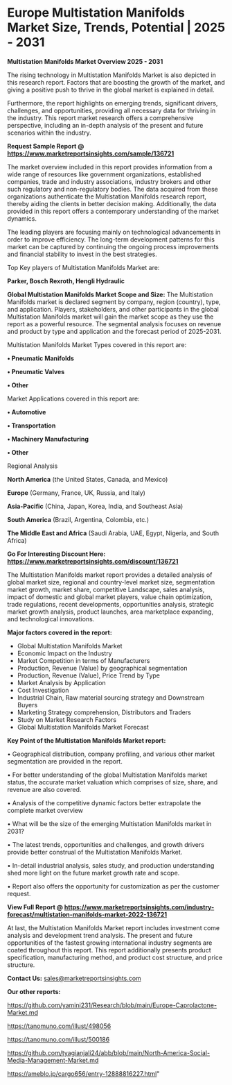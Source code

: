 # Europe Multistation Manifolds Market Size, Trends, Potential | 2025 - 2031

<Strong> Multistation Manifolds Market Overview 2025 - 2031</strong>

The rising technology in Multistation Manifolds Market is also depicted in this research report. Factors that are boosting the growth of the market, and giving a positive push to thrive in the global market is explained in detail.

Furthermore, the report highlights on emerging trends, significant drivers, challenges, and opportunities, providing all necessary data for thriving in the industry. This report market research offers a comprehensive perspective, including an in-depth analysis of the present and future scenarios within the industry.

<strong>Request Sample Report @ <a href=https://www.marketreportsinsights.com/sample/136721>https://www.marketreportsinsights.com/sample/136721</a></strong>

The market overview included in this report provides information from a wide range of resources like government organizations, established companies, trade and industry associations, industry brokers and other such regulatory and non-regulatory bodies. The data acquired from these organizations authenticate the Multistation Manifolds research report, thereby aiding the clients in better decision making. Additionally, the data provided in this report offers a contemporary understanding of the market dynamics.

The leading players are focusing mainly on technological advancements in order to improve efficiency. The long-term development patterns for this market can be captured by continuing the ongoing process improvements and financial stability to invest in the best strategies.

Top Key players of Multistation Manifolds Market are:

<strong>Parker, Bosch Rexroth, Hengli Hydraulic</strong>

<strong><b>Global Multistation Manifolds Market Scope and Size:</b></strong>
The Multistation Manifolds market is declared segment by company, region (country), type, and application. Players, stakeholders, and other participants in the global Multistation Manifolds market will gain the market scope as they use the report as a powerful resource. The segmental analysis focuses on revenue and product by type and application and the forecast period of 2025-2031.

Multistation Manifolds Market Types covered in this report are:

<strong>• Pneumatic Manifolds

• Pneumatic Valves

• Other</strong>

Market Applications covered in this report are:

<strong>• Automotive

• Transportation

• Machinery Manufacturing

• Other</strong> 

Regional Analysis

<strong>North America</strong> (the United States, Canada, and Mexico)

<strong>Europe</strong> (Germany, France, UK, Russia, and Italy)

<strong>Asia-Pacific</strong> (China, Japan, Korea, India, and Southeast Asia)

<strong>South America</strong> (Brazil, Argentina, Colombia, etc.)

<strong>The Middle East and Africa</strong> (Saudi Arabia, UAE, Egypt, Nigeria, and South Africa)

<strong>Go For Interesting Discount Here: <a href=https://www.marketreportsinsights.com/discount/136721>https://www.marketreportsinsights.com/discount/136721</a></strong>

The Multistation Manifolds market report provides a detailed analysis of global market size, regional and country-level market size, segmentation market growth, market share, competitive Landscape, sales analysis, impact of domestic and global market players, value chain optimization, trade regulations, recent developments, opportunities analysis, strategic market growth analysis, product launches, area marketplace expanding, and technological innovations.

<strong><b>Major factors covered in the report:</b></strong>
<ul>
  <li>Global Multistation Manifolds Market </li>
  <li>Economic Impact on the Industry</li>
  <li>Market Competition in terms of Manufacturers</li>
  <li>Production, Revenue (Value) by geographical segmentation</li>
  <li>Production, Revenue (Value), Price Trend by Type</li>
  <li>Market Analysis by Application</li>
  <li>Cost Investigation</li>
  <li>Industrial Chain, Raw material sourcing strategy and Downstream Buyers</li>
  <li>Marketing Strategy comprehension, Distributors and Traders</li>
  <li>Study on Market Research Factors</li>
  <li>Global Multistation Manifolds Market Forecast</li>
</ul>

<strong><b>Key Point of the Multistation Manifolds Market report:</b></strong>

• Geographical distribution, company profiling, and various other market segmentation are provided in the report.

• For better understanding of the global Multistation Manifolds market status, the accurate market valuation which comprises of size, share, and revenue are also covered.

• Analysis of the competitive dynamic factors better extrapolate the complete market overview

• What will be the size of the emerging Multistation Manifolds market in 2031?

• The latest trends, opportunities and challenges, and growth drivers provide better construal of the Multistation Manifolds Market.

• In-detail industrial analysis, sales study, and production understanding shed more light on the future market growth rate and scope.

• Report also offers the opportunity for customization as per the customer request.

<strong><b>View Full Report @ <a href=https://www.marketreportsinsights.com/industry-forecast/multistation-manifolds-market-2022-136721>https://www.marketreportsinsights.com/industry-forecast/multistation-manifolds-market-2022-136721</a></b></strong>


At last, the Multistation Manifolds Market report includes investment come analysis and development trend analysis. The present and future opportunities of the fastest growing international industry segments are coated throughout this report. This report additionally presents product specification, manufacturing method, and product cost structure, and price structure.

<strong>Contact Us:</strong>
sales@marketreportsinsights.com

<strong>Our other reports:</strong>

<a href=https://github.com/yamini231/Research/blob/main/Europe-Caprolactone-Market.md>https://github.com/yamini231/Research/blob/main/Europe-Caprolactone-Market.md</a>

<a href=https://tanomuno.com/illust/498056>https://tanomuno.com/illust/498056</a>

<a href=https://tanomuno.com/illust/500186>https://tanomuno.com/illust/500186</a>

<a href=https://github.com/tyagianjali24/abb/blob/main/North-America-Social-Media-Management-Market.md>https://github.com/tyagianjali24/abb/blob/main/North-America-Social-Media-Management-Market.md</a>

<a href=https://ameblo.jp/cargo656/entry-12888816227.html>https://ameblo.jp/cargo656/entry-12888816227.html</a>"
